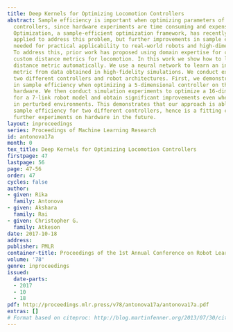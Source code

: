 ```yaml
---
title: Deep Kernels for Optimizing Locomotion Controllers
abstract: Sample efficiency is important when optimizing parameters of locomotion
  controllers, since hardware experiments are time consuming and expensive. Bayesian
  Optimization, a sample-efficient optimization framework, has recently been widely
  applied to address this problem, but further improvements in sample efficiency are
  needed for practical applicability to real-world robots and high-dimensional controllers.
  To address this, prior work has proposed using domain expertise for constructing
  custom distance metrics for locomotion. In this work we show how to learn such a
  distance metric automatically. We use a neural network to learn an informed distance
  metric from data obtained in high-fidelity simulations. We conduct experiments on
  two different controllers and robot architectures. First, we demonstrate improvement
  in sample efficiency when optimizing a 5-dimensional controller on the ATRIAS robot
  hardware. We then conduct simulation experiments to optimize a 16-dimensional controller
  for a 7-link robot model and obtain significant improvements even when optimizing
  in perturbed environments. This demonstrates that our approach is able to enhance
  sample efficiency for two different controllers, hence is a fitting candidate for
  further experiments on hardware in the future.
layout: inproceedings
series: Proceedings of Machine Learning Research
id: antonova17a
month: 0
tex_title: Deep Kernels for Optimizing Locomotion Controllers
firstpage: 47
lastpage: 56
page: 47-56
order: 47
cycles: false
author:
- given: Rika
  family: Antonova
- given: Akshara
  family: Rai
- given: Christopher G.
  family: Atkeson
date: 2017-10-18
address: 
publisher: PMLR
container-title: Proceedings of the 1st Annual Conference on Robot Learning
volume: '78'
genre: inproceedings
issued:
  date-parts:
  - 2017
  - 10
  - 18
pdf: http://proceedings.mlr.press/v78/antonova17a/antonova17a.pdf
extras: []
# Format based on citeproc: http://blog.martinfenner.org/2013/07/30/citeproc-yaml-for-bibliographies/
---
```

